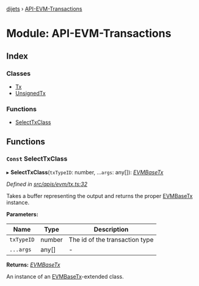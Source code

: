 [dijets](../README.md) › [API-EVM-Transactions](api_evm_transactions.md)

# Module: API-EVM-Transactions

## Index

### Classes

* [Tx](../classes/api_evm_transactions.tx.md)
* [UnsignedTx](../classes/api_evm_transactions.unsignedtx.md)

### Functions

* [SelectTxClass](api_evm_transactions.md#const-selecttxclass)

## Functions

### `Const` SelectTxClass

▸ **SelectTxClass**(`txTypeID`: number, ...`args`: any[]): *[EVMBaseTx](../classes/api_evm_basetx.evmbasetx.md)*

*Defined in [src/apis/evm/tx.ts:32](https://github.com/Dijets-Inc/dijetsjs/blob/master/src/apis/evm/tx.ts#L32)*

Takes a buffer representing the output and returns the proper [EVMBaseTx](../classes/api_evm_basetx.evmbasetx.md) instance.

**Parameters:**

Name | Type | Description |
------ | ------ | ------ |
`txTypeID` | number | The id of the transaction type  |
`...args` | any[] | - |

**Returns:** *[EVMBaseTx](../classes/api_evm_basetx.evmbasetx.md)*

An instance of an [EVMBaseTx](../classes/api_evm_basetx.evmbasetx.md)-extended class.
